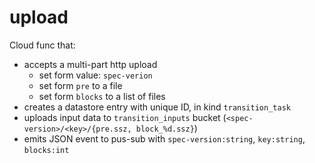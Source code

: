 # upload

Cloud func that:

- accepts a multi-part http upload
    - set form value: `spec-verion`
    - set form `pre` to a file
    - set form `blocks` to a list of files
 - creates a datastore entry with unique ID, in kind `transition_task`
 - uploads input data to `transition_inputs` bucket (`<spec-version>/<key>/{pre.ssz, block_%d.ssz}`)
 - emits JSON event to pus-sub with `spec-version:string`, `key:string`, `blocks:int`
 